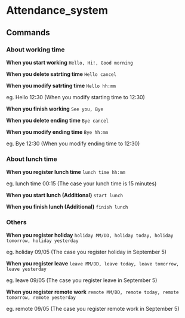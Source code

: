 # Attendance_system

## Commands

### About working time

**When you start working**
`Hello, Hi!, Good morning`

**When you delete satrting time**
`Hello cancel`

**When you modify satrting time**
`Hello hh:mm`

eg. Hello 12:30 (When you modify starting time to 12:30)

**When you finish working**
`See you, Bye`

**When you delete ending time**
`Bye cancel`

**When you modify ending time**
`Bye hh:mm`

eg. Bye 12:30 (When you modify ending time to 12:30)

### About lunch time

**When you register lunch time**
`lunch time hh:mm`

eg. lunch time 00:15 (The case your lunch time is 15 minutes)

**When you start lunch (Additional)**
`start lunch`

**When you finish lunch (Additional)**
`finish lunch`

### Others

**When you register holiday**
`holiday MM/DD, holiday today, holiday tomorrow, holiday yesterday`

eg. holiday 09/05 (The case you register holiday in September 5)

**When you register leave**
`leave MM/DD, leave today, leave tomorrow, leave yesterday`

eg. leave 09/05 (The case you register leave in September 5)

**When you register remote work**
`remote MM/DD, remote today, remote tomorrow, remote yesterday`

eg. remote 09/05 (The case you register remote work in September 5)
